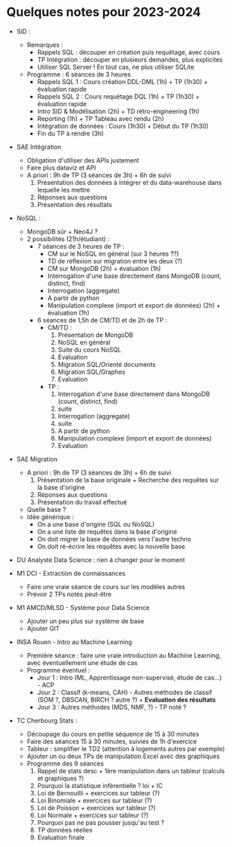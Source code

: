# Quelques notes pour 2023-2024

- SID :
    - Remarques :
        - Rappels SQL : découper en création puis requêtage, avec cours
        - TP Intégration : découper en plusieurs demandes, plus explicites
        - Utiliser SQL Server ! En tout cas, ne plus utiliser SQLite
    - Programme : 6 séances de 3 heures
        - Rappels SQL 1 : Cours création DDL-DML (1h) + TP (1h30) + évaluation rapide
        - Rappels SQL 2 : Cours requêtage DQL (1h) + TP (1h30) + évaluation rapide
        - Intro SID & Modélisation (2h) + TD rétro-engineering (1h)
        - Reporting (1h) + TP Tableau avec rendu (2h)
        - Intégration de données : Cours (1h30) + Début du TP (1h30)
        - Fin du TP à rendre (3h)

- SAE Intégration
    - Obligation d'utiliser des APIs justement
    - Faire plus dataviz et API
    - A priori : 9h de TP (3 séances de 3h) + 6h de suivi
        1. Présentation des données à intégrer et du data-warehouse dans lequelle les mettre
        2. Réponses aux questions
        3. Présentation des résultats

- NoSQL :
    - MongoDB sûr + Neo4J ?
    - 2 possibilités (21h/étudiant) :
        - 7 séances de 3 heures de TP :
            - CM sur le NoSQL en général (sur 3 heures ??)
            - TD de réflexion sur migration entre les deux (?)
            - CM sur MongoDB (2h) + évaluation (1h)
            - Interrogation d'une base directement dans MongoDB (count, distinct, find)
            - Interrogation (aggregate)
            - A partir de python
            - Manipulation complexe (import et export de données) (2h) + évaluation (1h)
        - 6 séances de 1,5h de CM/TD et de 2h de TP :
            - CM/TD :
                1. Présentation de MongoDB
                2. NoSQL en général
                3. Suite du cours NoSQL
                4. Evaluation
                5. Migration SQL/Orienté documents
                6. Migration SQL/Graphes
                7. Evaluation
            - TP : 
                1. Interrogation d'une base directement dans MongoDB (count, distinct, find)
                2. suite
                3. Interrogation (aggregate)
                4. suite
                5. A partir de python
                6. Manipulation complexe (import et export de données)
                7. Evaluation

- SAE Migration
    - A priori : 9h de TP (3 séances de 3h) + 6h de suivi
        1. Présentation de la base originale + Recherche des requêtes sur la base d'origine
        2. Réponses aux questions
        3. Présentation du travail effectué
    - Quelle base ?
    - Idée générique : 
        - On a une base d'origine (SQL ou NoSQL)
        - On a une liste de requêtes dans la base d'origine
        - On doit migrer la base de données vers l'autre techno
        - On doit ré-écrire les requêtes avec la nouvelle base

- DU Analyste Data Science : rien à changer pour le moment

- M1 DCI - Extraction de connaissances
  - Faire une vraie séance de cours sur les modèles autres
  - Prévoir 2 TPs notés peut-être

- M1 AMCD/MLSD - Système pour Data Science
  - Ajouter un peu plus sur système de base
  - Ajouter GIT

- INSA Rouen - Intro au Machine Learning
  - Première séance : faire une vraie introduction au Machine Learning, avec éventuellement une étude de cas
  - Programme éventuel :
    - Jour 1 : Intro (ML, Apprentissage non-supervisé, étude de cas...) - ACP
    - Jour 2 : Classif (k-means, CAH) - Autres méthodes de classif (SOM ?, DBSCAN, BIRCH ? autre ?) + **Evaluation des résultats**
    - Jour 3 : Autres méthodes (MDS, NMF, ?) - TP noté ?

- TC Cherbourg Stats :
  - Découpage du cours en petite séquence de 15 à 30 minutes
  - Faire des séances 15 à 30 minutes, suivies de 1h d'exercice
  - Tableur : simplifier le TD2 (attention à logements autres par exemple)
  - Ajouter un ou deux TPs de manipulation Excel avec des graphiques
  - Programme des 9 séances
    1. Rappel de stats desc + 1ère manipulation dans un tableur (calculs et graphiques ?)
    2. Pourquoi la statistique inférentielle ? loi + IC
    3. Loi de Bernouilli + exercices sur tableur (?)
    4. Loi Binomiale + exercices sur tableur (?)
    5. Loi de Poisson + exercices sur tableur (?)
    6. Loi Normale + exercices sur tableur (?)
    7. Pourquoi pas ne pas pousser jusqu'au test ?
    8. TP données réelles
    9. Evaluation finale


